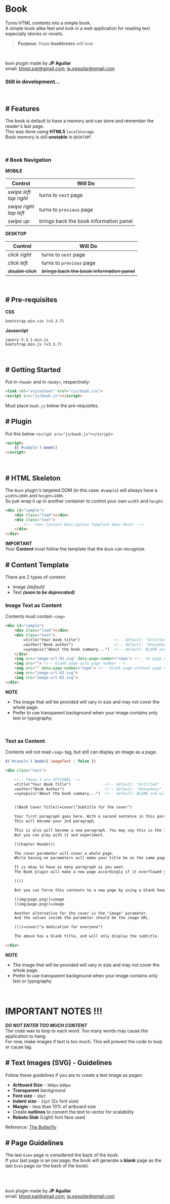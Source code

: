 # Book
Turns HTML contents into a simple book.\
A simple book alike feel and look in a web application for reading text especially stories or novels.
<br>

>**Purpose**: Hope **booklovers** will love

<br>

```Book``` plugin made by **JP Aguilar**<br>
email: bhest.pat@gmail.com; jp.eaguilar@gmail.com
<br>

### Still in development...
<br>

## # Features

The book is default to have a memory and can store and remember the reader's last page.\
This was done using **HTML5** ```localStorage```.\
Book memory is still **unstable** in ```DESKTOP```!

<br>

### # Book Navigation
**MOBILE**

Control                     | Will Do
----------------------------|-------------------------------
_swipe left_<br>_tap right_ | turns to ```next``` page
_swipe right_<br>_tap left_ | turns to ```previous``` page
_swipe up_                  | brings back the book information panel

**DESKTOP**

Control                     | Will Do
----------------------------|-------------------------------
_click right_               | turns to ```next``` page
_click left_                | turns to ```previous``` page
~~_double click_~~          | ~~brings back the book information panel~~

<br>

## # Pre-requisites
**CSS**
```
bootstrap.min.css (v3.3.7)
```

**Javascript**
```
jquery-3.3.1.min.js
bootstrap.min.js (v3.3.7)
```
<br>

## # Getting Started
Put in ```<head>``` and in ```<body>```, respectively:
```html
<link rel="stylesheet" href="css/book.css">
<script src="js/book.js"></script>
```
Must place ```book.js``` below the pre-requisites.
<br>

## # Plugin
Put this below ```<script src="js/book.js"></script>```
```html
<script>
	$('#sample').book()
</script>
```
<br>

## # HTML Skeleton
The ```Book``` plugin's targeted DOM (in this case: ```#sample```) will always have a ```width=100%``` and ```height=100%```<br>
So just wrap it up in another container to control your own ```width``` and ```height```.
```html
<div id="sample">
	<div class="load"></div>
	<div class="text">
		<!-- Your Content-Description Template Goes Here! -->
	</div>
</div>
```
**IMPORTANT**<br>
Your **Content** must follow the template that the ```Book``` can recognize.
<br>

## # Content Template

There are 2 types of content:
- Image *(default)*
- Text **_(soon to be deprecated)_**

### Image Text as Content
Contents must contain ```<img>``` 
```html
<div id="sample">
	<div class="load"></div>
	<div class="text">
		=title("Your book title") 				<!-- default: "Untitled" -->
		=author("Book author") 					<!-- default: "Anonymous" -->
		=synopsis("About the book summary...") 	<!-- default: BLANK and will not be displayed -->
	</div>
	<img src="image-url-01.svg" data-page-number="nope"> <!-- no page number -->
	<img src=""> <!-- blank page with page number -->
	<img src="" data-page-number="nope"> <!-- blank page without page number -->
	<img src="image-url-02.svg">
	<img src="image-url-03.svg">
</div>
```

**NOTE**
- The image that will be provided will vary in size and may not cover the whole page.
- Prefer to use transparent background when your image contains only text or typography.
<br>

### Text as Content
Contents will not read ```<img>``` tag, but still can display an image as a page.
```javascript
$('#sample').book({ imageText : false })
```

```html
<div class="text">

	<!-- These 3 are OPTIONAL -->
	=title("Your Book Title") 				<!-- default: "Untitled" -->
	=author("Book Author") 	  				<!-- default: "Anonymous" -->
	=synopsis("About the book summary...")  <!-- default: BLANK and will not be displayed -->


	((Book Cover Title))=cover("Subtitle for the cover")

	Your first paragraph goes here. With a second sentence in this paragraph.
	This will become your 2nd paragraph.

	This is also will become a new paragraph. You may say this is the 3rd paragraph.
	But you can play with it and experiment.

	((Chapter Header))

	The cover parameter will cover a whole page.
	While having no parameters will make your title be on the same page with your paragraphs.

	It is okay to have as many paragraph as you want.
	The Book plugin will make a new page accordingly if it overflowed your pages.

	(())

	But you can force this contents to a new page by using a blank header.

	((img/page.png))=image
	((img/page.png))=image

	Another alternative for the cover is the "image" parameter.
	And the values inside the parameter should be the image URL.

	(())=cover("a dedication for everyone")

	The above has a blank title, and will only display the subtitle.

</div>
```

**NOTE**
- The image that will be provided will vary in size and may not cover the whole page.
- Prefer to use transparent background when your image contains only text or typography
<br>

# IMPORTANT NOTES !!!
**_DO NOT ENTER TOO MUCH CONTENT_**<br>
The code was to loop to each word. Too many words may cause the application to hang.<br>
For now, make images if text is too much. This will prevent the code to loop or cause lag.<br>

## # Text Images (SVG) - Guidelines
Follow these guidelines if you are to create a text image as pages:
- **Artboard Size** - ```360px``` ```640px```
- **Transparent** background
- **Font size** - ```16pt```
- **Indent size** - ```32pt``` (2x font size)
- **Margin** - less than 10% of artboard size
- Create **outlines** to convert the text to vector for scalability
- **Roboto Slab** (Light) font face used

[//]: # ( Source Hans Serif - Korean Hangul font / 본명조 Light = 20pt)

Reference: [The Butterfly](https://lightzane.github.io/book/sample-thebutterfly)

## # Page Guidelines
The last ```Even``` page is considered the back of the book.\
If your last page is an ```Odd``` page, the book will generate a **blank** page as the last ```Even``` page (or the back of the book).

<br>
<br>

```Book``` plugin made by **JP Aguilar**<br>
email: bhest.pat@gmail.com; jp.eaguilar@gmail.com

[//]: # ( N O T E S  - T O -  D E V E L O P E R )

[//]: # (To see a user-friendly layout of this file -- Go to this site : stackedit.io)
[//]: # (uigradients.com/<#name>)
[//]: # (#LastFantasy = #e55e88 #61c4e4 -- Hot Pink and Light Blue !!!NOTE!!! This is my own!)
[//]: # (#PacificDream = #34e89e #0f3443 -- Light Green and Dark Teal)

[//]: # (if pure text image, get size from mydevice.io - 360px 640px)
[//]: # (if not pure text image, get size from viewportsizes.com/mine or look at book.js //viewport sizes )
[//]: # (viewport = 360px 560px )

[//]: # ( Adobe Illustrator ! )


[//]: # (Other font: https://github.com/adobe-fonts/source-han-serif/blob/release/OTF/Korean/SourceHanSerifK-Light.otf)

[//]: # (AI add gradient to editable text:)
[//]: # (https://www.youtube.com/watch?v=Wg1lL6tgq3c)